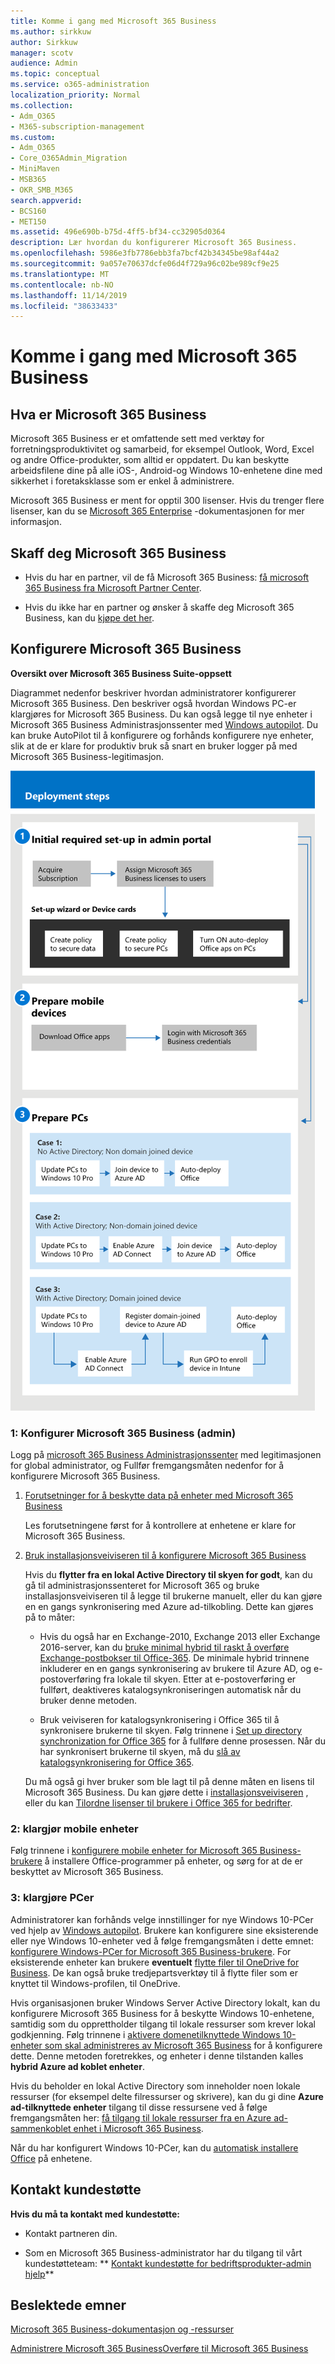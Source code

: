 ```yaml
---
title: Komme i gang med Microsoft 365 Business
ms.author: sirkkuw
author: Sirkkuw
manager: scotv
audience: Admin
ms.topic: conceptual
ms.service: o365-administration
localization_priority: Normal
ms.collection:
- Adm_O365
- M365-subscription-management
ms.custom:
- Adm_O365
- Core_O365Admin_Migration
- MiniMaven
- MSB365
- OKR_SMB_M365
search.appverid:
- BCS160
- MET150
ms.assetid: 496e690b-b75d-4ff5-bf34-cc32905d0364
description: Lær hvordan du konfigurerer Microsoft 365 Business.
ms.openlocfilehash: 5986e3fb7786ebb3fa7bcf42b34345be98af44a2
ms.sourcegitcommit: 9a057e70637dcfe06d4f729a96c02be989cf9e25
ms.translationtype: MT
ms.contentlocale: nb-NO
ms.lasthandoff: 11/14/2019
ms.locfileid: "38633433"
---
```

# <a name="get-started-with-microsoft-365-business"></a>Komme i gang med Microsoft 365 Business

## <a name="what-is-microsoft-365-business"></a>Hva er Microsoft 365 Business

Microsoft 365 Business er et omfattende sett med verktøy for forretningsproduktivitet og samarbeid, for eksempel Outlook, Word, Excel og andre Office-produkter, som alltid er oppdatert. Du kan beskytte arbeidsfilene dine på alle iOS-, Android-og Windows 10-enhetene dine med sikkerhet i foretaksklasse som er enkel å administrere.
  
Microsoft 365 Business er ment for opptil 300 lisenser. Hvis du trenger flere lisenser, kan du se [Microsoft 365 Enterprise](https://go.microsoft.com/fwlink/p/?linkid=860986) -dokumentasjonen for mer informasjon. 
  
## <a name="get-microsoft-365-business"></a>Skaff deg Microsoft 365 Business

- Hvis du har en partner, vil de få Microsoft 365 Business: [få microsoft 365 Business fra Microsoft Partner Center](get-microsoft-365-business.md).
    
- Hvis du ikke har en partner og ønsker å skaffe deg Microsoft 365 Business, kan du [kjøpe det her](https://www.microsoft.com/microsoft-365/business).
    
## <a name="set-up-microsoft-365-business"></a>Konfigurere Microsoft 365 Business

 **Oversikt over Microsoft 365 Business Suite-oppsett**
  
Diagrammet nedenfor beskriver hvordan administratorer konfigurerer Microsoft 365 Business. Den beskriver også hvordan Windows PC-er klargjøres for Microsoft 365 Business. Du kan også legge til nye enheter i Microsoft 365 Business Administrasjonssenter med [Windows autopilot](add-autopilot-devices-and-profile.md). Du kan bruke AutoPilot til å konfigurere og forhånds konfigurere nye enheter, slik at de er klare for produktiv bruk så snart en bruker logger på med Microsoft 365 Business-legitimasjon.
  
![A diagram that shows the setup and management flow for admins, and also for a user](media/249f81fc-7e79-44c7-8425-3a0b7b651c3b.png)
  
### <a name="1-set-up-microsoft-365-business-admin"></a>1: Konfigurer Microsoft 365 Business (admin)

Logg på [microsoft 365 Business Administrasjonssenter](https://portal.office.com/adminportal/home) med legitimasjonen for global administrator, og Fullfør fremgangsmåten nedenfor for å konfigurere Microsoft 365 Business. 
  
1. [Forutsetninger for å beskytte data på enheter med Microsoft 365 Business](pre-requisites-for-data-protection.md)
    
    Les forutsetningene først for å kontrollere at enhetene er klare for Microsoft 365 Business.
    
2. [Bruk installasjonsveiviseren til å konfigurere Microsoft 365 Business](set-up.md)
    
    Hvis du **flytter fra en lokal Active Directory til skyen for godt**, kan du gå til administrasjonssenteret for Microsoft 365 og bruke installasjonsveiviseren til å legge til brukerne manuelt, eller du kan gjøre en en gangs synkronisering med Azure ad-tilkobling. Dette kan gjøres på to måter: 
    
    - Hvis du også har en Exchange-2010, Exchange 2013 eller Exchange 2016-server, kan du [bruke minimal hybrid til raskt å overføre Exchange-postbokser til Office-365](https://support.office.com/article/fdecceed-0702-4af3-85be-f2a0013937ef). De minimale hybrid trinnene inkluderer en en gangs synkronisering av brukere til Azure AD, og e-postoverføring fra lokale til skyen. Etter at e-postoverføring er fullført, deaktiveres katalogsynkroniseringen automatisk når du bruker denne metoden.
    
    - Bruk veiviseren for katalogsynkronisering i Office 365 til å synkronisere brukerne til skyen. Følg trinnene i [Set up directory synchronization for Office 365](https://support.office.com/article/1b3b5318-6977-42ed-b5c7-96fa74b08846) for å fullføre denne prosessen. Når du har synkronisert brukerne til skyen, må du [slå av katalogsynkronisering for Office 365](https://support.office.com/article/ee5f861e-bd48-4267-83d1-a4ead4b4a00d).
    
    Du må også gi hver bruker som ble lagt til på denne måten en lisens til Microsoft 365 Business. Du kan gjøre dette i [installasjonsveiviseren](set-up.md) , eller du kan [Tilordne lisenser til brukere i Office 365 for bedrifter](https://support.office.com/article/997596B5-4173-4627-B915-36ABAC6786DC).
    
### <a name="2-prepare-mobile-devices"></a>2: klargjør mobile enheter

Følg trinnene i [konfigurere mobile enheter for Microsoft 365 Business-brukere](set-up-mobile-devices.md) å installere Office-programmer på enheter, og sørg for at de er beskyttet av Microsoft 365 Business. 
  
### <a name="3-prepare-pcs"></a>3: klargjøre PCer

Administratorer kan forhånds velge innstillinger for nye Windows 10-PCer ved hjelp av [Windows autopilot](add-autopilot-devices-and-profile.md). Brukere kan konfigurere sine eksisterende eller nye Windows 10-enheter ved å følge fremgangsmåten i dette emnet: [konfigurere Windows-PCer for Microsoft 365 Business-brukere](set-up-windows-devices.md). For eksisterende enheter kan brukere **eventuelt** [flytte filer til OneDrive for Business](move-files-to-onedrive.md). De kan også bruke tredjepartsverktøy til å flytte filer som er knyttet til Windows-profilen, til OneDrive.
  
Hvis organisasjonen bruker Windows Server Active Directory lokalt, kan du konfigurere Microsoft 365 Business for å beskytte Windows 10-enhetene, samtidig som du opprettholder tilgang til lokale ressurser som krever lokal godkjenning. Følg trinnene i [aktivere domenetilknyttede Windows 10-enheter som skal administreres av Microsoft 365 Business](manage-windows-devices.md) for å konfigurere dette. Denne metoden foretrekkes, og enheter i denne tilstanden kalles **hybrid Azure ad koblet enheter**. 
  
Hvis du beholder en lokal Active Directory som inneholder noen lokale ressurser (for eksempel delte filressurser og skrivere), kan du gi dine **Azure ad-tilknyttede enheter** tilgang til disse ressursene ved å følge fremgangsmåten her: [få tilgang til lokale ressurser fra en Azure ad-sammenkoblet enhet i Microsoft 365 Business](access-resources.md).
  
Når du har konfigurert Windows 10-PCer, kan du [automatisk installere Office](auto-install-or-uninstall-office.md) på enhetene. 
  
## <a name="contact-support"></a>Kontakt kundestøtte

 **Hvis du må ta kontakt med kundestøtte:**
  
- Kontakt partneren din.
    
- Som en Microsoft 365 Business-administrator har du tilgang til vårt kundestøtteteam: ** [Kontakt kundestøtte for bedriftsprodukter-admin hjelp](https://support.office.com/article/32a17ca7-6fa0-4870-8a8d-e25ba4ccfd4b)**
    
## <a name="related-topics"></a>Beslektede emner
[Microsoft 365 Business-dokumentasjon og -ressurser](https://go.microsoft.com/fwlink/p/?linkid=853701)
  
[Administrere Microsoft 365 Business](manage.md)[Overføre til Microsoft 365 Business](migrate-to-microsoft-365-business.md)
  

